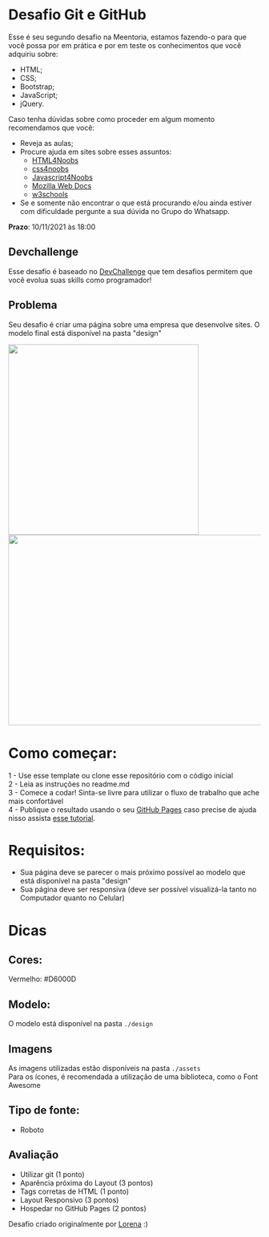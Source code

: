 # Desafio Git e GitHub

Esse é seu segundo desafio na Meentoria, estamos fazendo-o para que você possa por em prática e por em teste os conhecimentos que você adquiriu sobre:
- HTML;
- CSS;
- Bootstrap;
- JavaScript;
- jQuery.

Caso tenha dúvidas sobre como proceder em algum momento recomendamos que você:
- Reveja as aulas;
- Procure ajuda em sites sobre esses assuntos:
  - [HTML4Noobs](https://github.com/sorenhe4rt/HTML4Noobs)
  - [css4noobs](https://github.com/mathh95/css4noobs)
  - [Javascript4Noobs](https://github.com/ThiagoDellaNoce/javascript4noobs)
  - [Mozilla Web Docs](https://developer.mozilla.org/pt-BR/docs/Web)
  - [w3schools](https://www.w3schools.com/)
- Se e somente não encontrar o que está procurando e/ou ainda estiver com dificuldade pergunte a sua dúvida no Grupo do Whatsapp.

**Prazo**: 10/11/2021 às 18:00

## Devchallenge
Esse desafio é baseado no <a href="https://devchallenge.now.sh/"> DevChallenge</a> que tem desafios permitem que você evolua suas skills como programador!

## Problema

Seu desafio é criar uma página sobre uma empresa que desenvolve sites. O modelo final está disponível na pasta "design"

<img src="https://i.ibb.co/2gB9Hkc/codar-mobile.png" width="380" height="380">
<img src="https://i.ibb.co/wpnzvcs/codar-desktop.jpg" width="580" height="380">

# Como começar:
1 - Use esse template ou clone esse repositório com o código inicial<br>
2 - Leia as instruções no readme.md<br>
3 - Comece a codar! Sinta-se livre para utilizar o fluxo de trabalho que ache mais confortável<br>
4 - Publique o resultado usando o seu [GitHub Pages](https://pages.github.com/) caso precise de ajuda nisso assista [esse tutorial](https://www.youtube.com/watch?v=EuTM48lxtsE).

# Requisitos:
- Sua página deve se parecer o mais próximo possível ao modelo que está disponível na pasta "design"<br>
- Sua página deve ser responsiva (deve ser possível visualizá-la tanto no Computador quanto no Celular)

# Dicas
## Cores:
Vermelho: #D6000D

## Modelo:
O modelo está disponível na pasta `./design`<br>

## Imagens
As imagens utilizadas estão disponíveis na pasta `./assets`<br>
Para os ícones, é recomendada a utilização de uma biblioteca, como o Font Awesome

## Tipo de fonte:
- Roboto

## Avaliação
- Utilizar git (1 ponto)
- Aparência próxima do Layout (3 pontos)
- Tags corretas de HTML (1 ponto)
- Layout Responsivo (3 pontos)
- Hospedar no GitHub Pages (2 pontos)

Desafio criado originalmente por <a href="https://github.com/Lorenalgm">Lorena</a> :)

